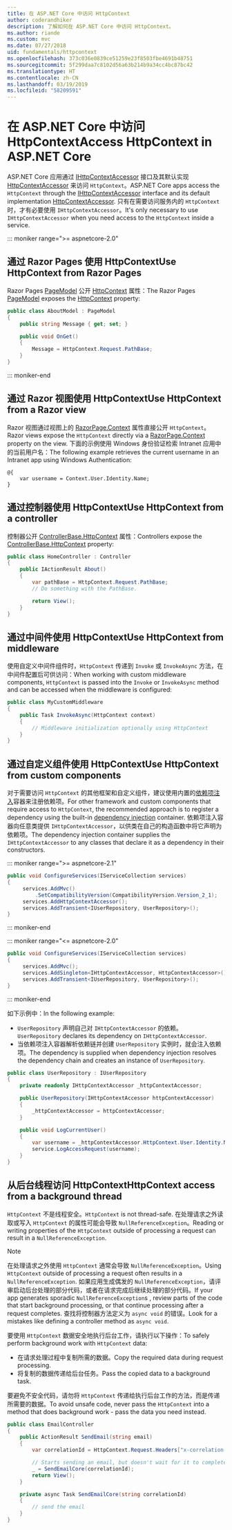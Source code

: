 ```yaml
---
title: 在 ASP.NET Core 中访问 HttpContext
author: coderandhiker
description: 了解如何在 ASP.NET Core 中访问 HttpContext。
ms.author: riande
ms.custom: mvc
ms.date: 07/27/2018
uid: fundamentals/httpcontext
ms.openlocfilehash: 373c036e0839ce51259e23f8503fbe4691b48751
ms.sourcegitcommit: 5f299daa7c8102d56a63b214b9a34cc4bc87bc42
ms.translationtype: HT
ms.contentlocale: zh-CN
ms.lasthandoff: 03/19/2019
ms.locfileid: "58209591"
---
```

# <a name="access-httpcontext-in-aspnet-core"></a><span data-ttu-id="90ecb-103">在 ASP.NET Core 中访问 HttpContext</span><span class="sxs-lookup"><span data-stu-id="90ecb-103">Access HttpContext in ASP.NET Core</span></span>

<span data-ttu-id="90ecb-104">ASP.NET Core 应用通过 [IHttpContextAccessor](/dotnet/api/microsoft.aspnetcore.http.ihttpcontextaccessor) 接口及其默认实现 [HttpContextAccessor](/dotnet/api/microsoft.aspnetcore.http.httpcontextaccessor) 来访问 `HttpContext`。</span><span class="sxs-lookup"><span data-stu-id="90ecb-104">ASP.NET Core apps access the `HttpContext` through the [IHttpContextAccessor](/dotnet/api/microsoft.aspnetcore.http.ihttpcontextaccessor) interface and its default implementation [HttpContextAccessor](/dotnet/api/microsoft.aspnetcore.http.httpcontextaccessor).</span></span> <span data-ttu-id="90ecb-105">只有在需要访问服务内的 `HttpContext` 时，才有必要使用 `IHttpContextAccessor`。</span><span class="sxs-lookup"><span data-stu-id="90ecb-105">It's only necessary to use `IHttpContextAccessor` when you need access to the `HttpContext` inside a service.</span></span>

::: moniker range=">= aspnetcore-2.0"

## <a name="use-httpcontext-from-razor-pages"></a><span data-ttu-id="90ecb-106">通过 Razor Pages 使用 HttpContext</span><span class="sxs-lookup"><span data-stu-id="90ecb-106">Use HttpContext from Razor Pages</span></span>

<span data-ttu-id="90ecb-107">Razor Pages [PageModel](/dotnet/api/microsoft.aspnetcore.mvc.razorpages.pagemodel) 公开 [HttpContext](/dotnet/api/microsoft.aspnetcore.mvc.razorpages.pagemodel.httpcontext) 属性：</span><span class="sxs-lookup"><span data-stu-id="90ecb-107">The Razor Pages [PageModel](/dotnet/api/microsoft.aspnetcore.mvc.razorpages.pagemodel) exposes the [HttpContext](/dotnet/api/microsoft.aspnetcore.mvc.razorpages.pagemodel.httpcontext) property:</span></span>

```csharp
public class AboutModel : PageModel
{
    public string Message { get; set; }

    public void OnGet()
    {
        Message = HttpContext.Request.PathBase;
    }
}
```

::: moniker-end

## <a name="use-httpcontext-from-a-razor-view"></a><span data-ttu-id="90ecb-108">通过 Razor 视图使用 HttpContext</span><span class="sxs-lookup"><span data-stu-id="90ecb-108">Use HttpContext from a Razor view</span></span>

<span data-ttu-id="90ecb-109">Razor 视图通过视图上的 [RazorPage.Context](/dotnet/api/microsoft.aspnetcore.mvc.razor.razorpage.context#Microsoft_AspNetCore_Mvc_Razor_RazorPage_Context) 属性直接公开 `HttpContext`。</span><span class="sxs-lookup"><span data-stu-id="90ecb-109">Razor views expose the `HttpContext` directly via a [RazorPage.Context](/dotnet/api/microsoft.aspnetcore.mvc.razor.razorpage.context#Microsoft_AspNetCore_Mvc_Razor_RazorPage_Context) property on the view.</span></span> <span data-ttu-id="90ecb-110">下面的示例使用 Windows 身份验证检索 Intranet 应用中的当前用户名：</span><span class="sxs-lookup"><span data-stu-id="90ecb-110">The following example retrieves the current username in an Intranet app using Windows Authentication:</span></span>

```cshtml
@{
    var username = Context.User.Identity.Name;
}
```

## <a name="use-httpcontext-from-a-controller"></a><span data-ttu-id="90ecb-111">通过控制器使用 HttpContext</span><span class="sxs-lookup"><span data-stu-id="90ecb-111">Use HttpContext from a controller</span></span>

<span data-ttu-id="90ecb-112">控制器公开 [ControllerBase.HttpContext](/dotnet/api/microsoft.aspnetcore.mvc.controllerbase.httpcontext) 属性：</span><span class="sxs-lookup"><span data-stu-id="90ecb-112">Controllers expose the [ControllerBase.HttpContext](/dotnet/api/microsoft.aspnetcore.mvc.controllerbase.httpcontext) property:</span></span>

```csharp
public class HomeController : Controller
{
    public IActionResult About()
    {
        var pathBase = HttpContext.Request.PathBase;
        // Do something with the PathBase.

        return View();
    }
}
```

## <a name="use-httpcontext-from-middleware"></a><span data-ttu-id="90ecb-113">通过中间件使用 HttpContext</span><span class="sxs-lookup"><span data-stu-id="90ecb-113">Use HttpContext from middleware</span></span>

<span data-ttu-id="90ecb-114">使用自定义中间件组件时，`HttpContext` 传递到 `Invoke` 或 `InvokeAsync` 方法，在中间件配置后可供访问：</span><span class="sxs-lookup"><span data-stu-id="90ecb-114">When working with custom middleware components, `HttpContext` is passed into the `Invoke` or `InvokeAsync` method and can be accessed when the middleware is configured:</span></span>

```csharp
public class MyCustomMiddleware
{
    public Task InvokeAsync(HttpContext context)
    {
        // Middleware initialization optionally using HttpContext
    }
}
```

## <a name="use-httpcontext-from-custom-components"></a><span data-ttu-id="90ecb-115">通过自定义组件使用 HttpContext</span><span class="sxs-lookup"><span data-stu-id="90ecb-115">Use HttpContext from custom components</span></span>

<span data-ttu-id="90ecb-116">对于需要访问 `HttpContext` 的其他框架和自定义组件，建议使用内置的[依赖项注入](xref:fundamentals/dependency-injection)容器来注册依赖项。</span><span class="sxs-lookup"><span data-stu-id="90ecb-116">For other framework and custom components that require access to `HttpContext`, the recommended approach is to register a dependency using the built-in [dependency injection](xref:fundamentals/dependency-injection) container.</span></span> <span data-ttu-id="90ecb-117">依赖项注入容器向任意类提供 `IHttpContextAccessor`，以供类在自己的构造函数中将它声明为依赖项。</span><span class="sxs-lookup"><span data-stu-id="90ecb-117">The dependency injection container supplies the `IHttpContextAccessor` to any classes that declare it as a dependency in their constructors.</span></span>

::: moniker range=">= aspnetcore-2.1"

```csharp
public void ConfigureServices(IServiceCollection services)
{
     services.AddMvc()
         .SetCompatibilityVersion(CompatibilityVersion.Version_2_1);
     services.AddHttpContextAccessor();
     services.AddTransient<IUserRepository, UserRepository>();
}
```

::: moniker-end

::: moniker range="<= aspnetcore-2.0"

```csharp
public void ConfigureServices(IServiceCollection services)
{
     services.AddMvc();
     services.AddSingleton<IHttpContextAccessor, HttpContextAccessor>();
     services.AddTransient<IUserRepository, UserRepository>();
}
```

::: moniker-end

<span data-ttu-id="90ecb-118">如下示例中：</span><span class="sxs-lookup"><span data-stu-id="90ecb-118">In the following example:</span></span>

* <span data-ttu-id="90ecb-119">`UserRepository` 声明自己对 `IHttpContextAccessor` 的依赖。</span><span class="sxs-lookup"><span data-stu-id="90ecb-119">`UserRepository` declares its dependency on `IHttpContextAccessor`.</span></span>
* <span data-ttu-id="90ecb-120">当依赖项注入容器解析依赖链并创建 `UserRepository` 实例时，就会注入依赖项。</span><span class="sxs-lookup"><span data-stu-id="90ecb-120">The dependency is supplied when dependency injection resolves the dependency chain and creates an instance of `UserRepository`.</span></span>

```csharp
public class UserRepository : IUserRepository
{
    private readonly IHttpContextAccessor _httpContextAccessor;

    public UserRepository(IHttpContextAccessor httpContextAccessor)
    {
        _httpContextAccessor = httpContextAccessor;
    }

    public void LogCurrentUser()
    {
        var username = _httpContextAccessor.HttpContext.User.Identity.Name;
        service.LogAccessRequest(username);
    }
}
```

## <a name="httpcontext-access-from-a-background-thread"></a><span data-ttu-id="90ecb-121">从后台线程访问 HttpContext</span><span class="sxs-lookup"><span data-stu-id="90ecb-121">HttpContext access from a background thread</span></span>

<span data-ttu-id="90ecb-122">`HttpContext` 不是线程安全。</span><span class="sxs-lookup"><span data-stu-id="90ecb-122">`HttpContext` is not thread-safe.</span></span> <span data-ttu-id="90ecb-123">在处理请求之外读取或写入 `HttpContext` 的属性可能会导致 `NullReferenceException`。</span><span class="sxs-lookup"><span data-stu-id="90ecb-123">Reading or writing properties of the `HttpContext` outside of processing a request can result in a `NullReferenceException`.</span></span>

> [!NOTE]
> <span data-ttu-id="90ecb-124">在处理请求之外使用 `HttpContext` 通常会导致 `NullReferenceException`。</span><span class="sxs-lookup"><span data-stu-id="90ecb-124">Using `HttpContext` outside of processing a request often results in a `NullReferenceException`.</span></span> <span data-ttu-id="90ecb-125">如果应用生成偶发的 `NullReferenceException`，请评审启动后台处理的部分代码，或者在请求完成后继续处理的部分代码。</span><span class="sxs-lookup"><span data-stu-id="90ecb-125">If your app generates sporadic `NullReferenceException`s , review parts of the code that start background processing, or that continue processing after a request completes.</span></span> <span data-ttu-id="90ecb-126">查找将控制器方法定义为 `async void` 的错误。</span><span class="sxs-lookup"><span data-stu-id="90ecb-126">Look for a mistakes like defining a controller method as `async void`.</span></span>

<span data-ttu-id="90ecb-127">要使用 `HttpContext` 数据安全地执行后台工作，请执行以下操作：</span><span class="sxs-lookup"><span data-stu-id="90ecb-127">To safely perform background work with `HttpContext` data:</span></span>

* <span data-ttu-id="90ecb-128">在请求处理过程中复制所需的数据。</span><span class="sxs-lookup"><span data-stu-id="90ecb-128">Copy the required data during request processing.</span></span>
* <span data-ttu-id="90ecb-129">将复制的数据传递给后台任务。</span><span class="sxs-lookup"><span data-stu-id="90ecb-129">Pass the copied data to a background task.</span></span>

<span data-ttu-id="90ecb-130">要避免不安全代码，请勿将 `HttpContext` 传递给执行后台工作的方法，而是传递所需要的数据。</span><span class="sxs-lookup"><span data-stu-id="90ecb-130">To avoid unsafe code, never pass the `HttpContext` into a method that does background work - pass the data you need instead.</span></span>

```csharp
public class EmailController
{
    public ActionResult SendEmail(string email)
    {
        var correlationId = HttpContext.Request.Headers["x-correlation-id"].ToString();

        // Starts sending an email, but doesn't wait for it to complete
        _ = SendEmailCore(correlationId);
        return View();
    }

    private async Task SendEmailCore(string correlationId)
    {
        // send the email
    }
}
